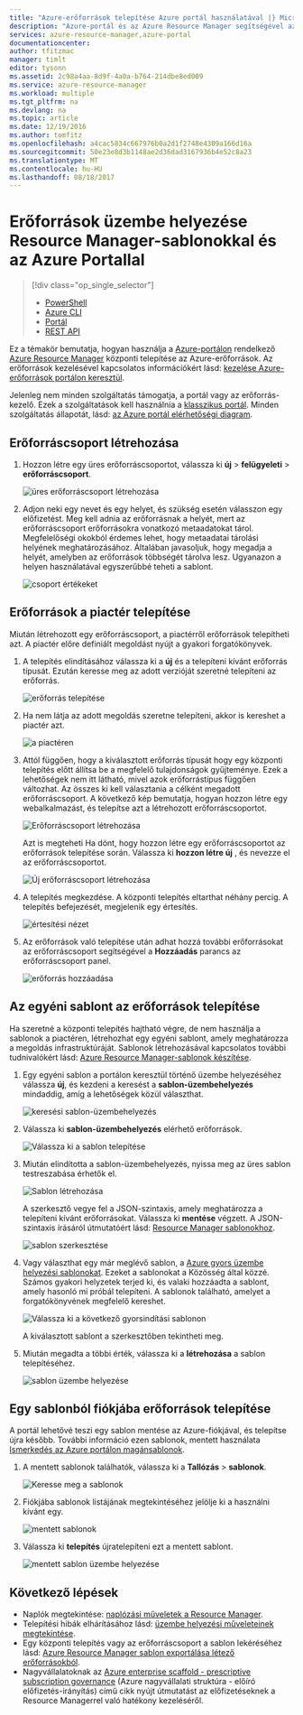 ```yaml
---
title: "Azure-erőforrások telepítése Azure portál használatával |} Microsoft Docs"
description: "Azure-portál és az Azure Resource Manager segítségével az erőforrások telepítése."
services: azure-resource-manager,azure-portal
documentationcenter: 
author: tfitzmac
manager: timlt
editor: tysonn
ms.assetid: 2c98a4aa-8d9f-4a0a-b764-214dbe8ed009
ms.service: azure-resource-manager
ms.workload: multiple
ms.tgt_pltfrm: na
ms.devlang: na
ms.topic: article
ms.date: 12/19/2016
ms.author: tomfitz
ms.openlocfilehash: a4cac5834c667976b0a2d1f2748e4309a166d16a
ms.sourcegitcommit: 50e23e8d3b1148ae2d36dad3167936b4e52c8a23
ms.translationtype: MT
ms.contentlocale: hu-HU
ms.lasthandoff: 08/18/2017
---
```

# <a name="deploy-resources-with-resource-manager-templates-and-azure-portal"></a>Erőforrások üzembe helyezése Resource Manager-sablonokkal és az Azure Portallal
> [!div class="op_single_selector"]
> * [PowerShell](resource-group-template-deploy.md)
> * [Azure CLI](resource-group-template-deploy-cli.md)
> * [Portál](resource-group-template-deploy-portal.md)
> * [REST API](resource-group-template-deploy-rest.md)
> 
> 

Ez a témakör bemutatja, hogyan használja a [Azure-portálon](https://portal.azure.com) rendelkező [Azure Resource Manager](resource-group-overview.md) központi telepítése az Azure-erőforrások. Az erőforrások kezelésével kapcsolatos információkért lásd: [kezelése Azure-erőforrások portálon keresztül](resource-group-portal.md).

Jelenleg nem minden szolgáltatás támogatja, a portál vagy az erőforrás-kezelő. Ezek a szolgáltatások kell használnia a [klasszikus portál](https://manage.windowsazure.com). Minden szolgáltatás állapotát, lásd: [az Azure portál elérhetőségi diagram](https://azure.microsoft.com/features/azure-portal/availability/).

## <a name="create-resource-group"></a>Erőforráscsoport létrehozása
1. Hozzon létre egy üres erőforráscsoportot, válassza ki **új** > **felügyeleti** > **erőforráscsoport**.
   
    ![üres erőforráscsoport létrehozása](./media/resource-group-template-deploy-portal/create-empty-group.png)
2. Adjon neki egy nevet és egy helyet, és szükség esetén válasszon egy előfizetést. Meg kell adnia az erőforrásnak a helyét, mert az erőforráscsoport erőforrásokra vonatkozó metaadatokat tárol. Megfelelőségi okokból érdemes lehet, hogy metaadatai tárolási helyének meghatározásához. Általában javasoljuk, hogy megadja a helyét, amelyben az erőforrások többségét tárolva lesz. Ugyanazon a helyen használatával egyszerűbbé teheti a sablont.
   
    ![csoport értékeket](./media/resource-group-template-deploy-portal/set-group-properties.png)

## <a name="deploy-resources-from-marketplace"></a>Erőforrások a piactér telepítése
Miután létrehozott egy erőforráscsoport, a piactérről erőforrások telepítheti azt. A piactér előre definiált megoldást nyújt a gyakori forgatókönyvek.

1. A telepítés elindításához válassza ki a **új** és a telepíteni kívánt erőforrás típusát. Ezután keresse meg az adott verzióját szeretné telepíteni az erőforrás.
   
    ![erőforrás telepítése](./media/resource-group-template-deploy-portal/deploy-resource.png)
2. Ha nem látja az adott megoldás szeretne telepíteni, akkor is kereshet a piactér azt.
   
    ![a piactéren](./media/resource-group-template-deploy-portal/search-resource.png)
3. Attól függően, hogy a kiválasztott erőforrás típusát hogy egy központi telepítés előtt állítsa be a megfelelő tulajdonságok gyűjteménye. Ezek a lehetőségek nem itt látható, mivel azok erőforrástípus függően változhat. Az összes ki kell választania a célként megadott erőforráscsoport. A következő kép bemutatja, hogyan hozzon létre egy webalkalmazást, és telepítse azt a létrehozott erőforráscsoportot.
   
    ![Erőforráscsoport létrehozása](./media/resource-group-template-deploy-portal/select-existing-group.png)
   
    Azt is megteheti Ha dönt, hogy hozzon létre egy erőforráscsoportot az erőforrások telepítése során. Válassza ki **hozzon létre új** , és nevezze el az erőforráscsoportot.
   
    ![Új erőforráscsoport létrehozása](./media/resource-group-template-deploy-portal/select-new-group.png)
4. A telepítés megkezdése. A központi telepítés eltarthat néhány percig. A telepítés befejezését, megjelenik egy értesítés.
   
    ![értesítési nézet](./media/resource-group-template-deploy-portal/view-notification.png)
5. Az erőforrások való telepítése után adhat hozzá további erőforrásokat az erőforráscsoport segítségével a **Hozzáadás** parancs az erőforráscsoport panel.
   
    ![erőforrás hozzáadása](./media/resource-group-template-deploy-portal/add-resource.png)

## <a name="deploy-resources-from-custom-template"></a>Az egyéni sablont az erőforrások telepítése
Ha szeretné a központi telepítés hajtható végre, de nem használja a sablonok a piactéren, létrehozhat egy egyéni sablont, amely meghatározza a megoldás infrastruktúráját. Sablonok létrehozásával kapcsolatos további tudnivalókért lásd: [Azure Resource Manager-sablonok készítése](resource-group-authoring-templates.md).

1. Egy egyéni sablon a portálon keresztül történő üzembe helyezéséhez válassza **új**, és kezdeni a keresést a **sablon-üzembehelyezés** mindaddig, amíg a lehetőségek közül választhat.
   
    ![keresési sablon-üzembehelyezés](./media/resource-group-template-deploy-portal/search-template.png)
2. Válassza ki **sablon-üzembehelyezés** elérhető erőforrások.
   
    ![Válassza ki a sablon telepítése](./media/resource-group-template-deploy-portal/select-template.png)
3. Miután elindította a sablon-üzembehelyezés, nyissa meg az üres sablon testreszabása érhetők el.
   
    ![Sablon létrehozása](./media/resource-group-template-deploy-portal/show-custom-template.png)
   
    A szerkesztő vegye fel a JSON-szintaxis, amely meghatározza a telepíteni kívánt erőforrásokat. Válassza ki **mentése** végzett. A JSON-szintaxis írásáról útmutatóért lásd: [Resource Manager sablonokhoz](resource-manager-template-walkthrough.md).
   
    ![sablon szerkesztése](./media/resource-group-template-deploy-portal/edit-template.png)
4. Vagy választhat egy már meglévő sablon, a [Azure gyors üzembe helyezési sablonokat](https://azure.microsoft.com/documentation/templates/). Ezeket a sablonokat a Közösség által közzé. Számos gyakori helyzetek terjed ki, és valaki hozzáadta a sablont, amely hasonló mi próbál telepíteni. A sablonok található, amelyet a forgatókönyvének megfelelő kereshet.
   
    ![Válassza ki a következő gyorsindítási sablonon](./media/resource-group-template-deploy-portal/select-quickstart-template.png)
   
    A kiválasztott sablont a szerkesztőben tekintheti meg.
5. Miután megadta a többi érték, válassza ki a **létrehozása** a sablon telepítéséhez. 
   
    ![sablon üzembe helyezése](./media/resource-group-template-deploy-portal/create-custom-deploy.png)

## <a name="deploy-resources-from-a-template-saved-to-your-account"></a>Egy sablonból fiókjába erőforrások telepítése
A portál lehetővé teszi egy sablon mentése az Azure-fiókjával, és telepítse újra később. További információ ezen sablonok, mentett használata [Ismerkedés az Azure portálon magánsablonok](../marketplace-consumer/mytemplates-getstarted.md).

1. A mentett sablonok találhatók, válassza ki a **Tallózás** > **sablonok**.
   
    ![Keresse meg a sablonok](./media/resource-group-template-deploy-portal/browse-templates.png)
2. Fiókjába sablonok listájának megtekintéséhez jelölje ki a használni kívánt egy.
   
    ![mentett sablonok](./media/resource-group-template-deploy-portal/saved-templates.png)
3. Válassza ki **telepítés** újratelepíteni ezt a mentett sablont.
   
    ![mentett sablon üzembe helyezése](./media/resource-group-template-deploy-portal/deploy-saved-template.png)

## <a name="next-steps"></a>Következő lépések
* Naplók megtekintése: [naplózási műveletek a Resource Manager](resource-group-audit.md).
* Telepítési hibák elhárításához lásd: [üzembe helyezési műveleteinek megtekintése](resource-manager-deployment-operations.md).
* Egy központi telepítés vagy az erőforráscsoport a sablon lekéréséhez lásd: [Azure Resource Manager sablon exportálása létező erőforrásokból](resource-manager-export-template.md).
* Nagyvállalatoknak az [Azure enterprise scaffold - prescriptive subscription governance](resource-manager-subscription-governance.md) (Azure nagyvállalati struktúra - előíró előfizetés-irányítás) című cikk nyújt útmutatást az előfizetéseknek a Resource Managerrel való hatékony kezeléséről.

